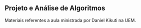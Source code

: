 ## Projeto e Análise de Algoritmos

Materiais referentes a aula ministrada por Daniel Kikuti na UEM.